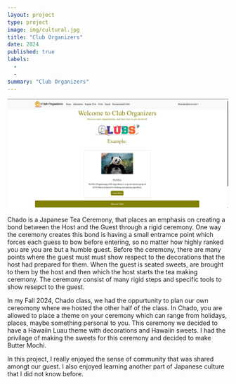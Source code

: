 ```yaml
---
layout: project
type: project
image: img/cultural.jpg
title: "Club Organizers"
date: 2024
published: true
labels:
  -
  - 
summary: "Club Organizers"
---
```


<img class="img-fluid" src="../img/M3HomePage.png">

Chado is a Japanese Tea Ceremony, that places an emphasis on creating a bond between the Host and the Guest through a rigid ceremony. One way the ceremony creates this bond is having a small entramce point which forces each guess to bow before entering, so no matter how highly ranked you are you are but a humble guest. Before the ceremony, there are many points where the guest must must show respect to the decorations that the host had prepared for them. When the guest is seated sweets, are brought to them by the host and then which the host starts the tea making ceremony. The ceremony consist of many rigid steps and specific tools to show resepct to the guest.

In my Fall 2024, Chado class, we had the oppurtunity to plan our own cereomony where we hosted the other half of the class. In Chado, you are allowed to place a theme on your ceremony which can range from holidays, places, maybe something personal to you. This ceremony we decided to have a Hawaiin Luau theme with decorations and Hawaiin sweets. I had the privilage of making the sweets for this ceremony and decided to make Butter Mochi.

In this project, I really enjoyed the sense of community that was shared amongt our guest. I also enjoyed learning another part of Japanese culture that I did not know before.
